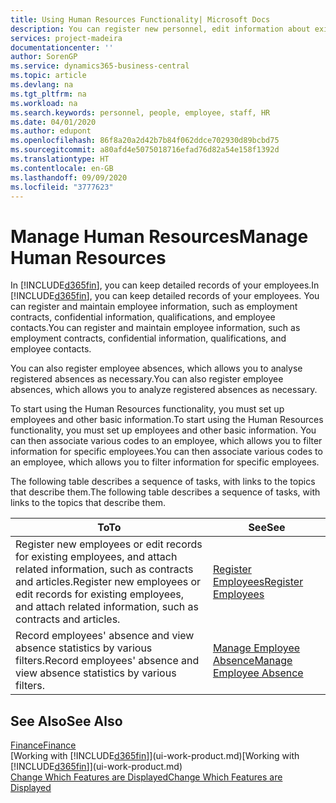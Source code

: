 ```yaml
---
title: Using Human Resources Functionality| Microsoft Docs
description: You can register new personnel, edit information about existing staff, and record and analyse absence.
services: project-madeira
documentationcenter: ''
author: SorenGP
ms.service: dynamics365-business-central
ms.topic: article
ms.devlang: na
ms.tgt_pltfrm: na
ms.workload: na
ms.search.keywords: personnel, people, employee, staff, HR
ms.date: 04/01/2020
ms.author: edupont
ms.openlocfilehash: 86f8a20a2d42b7b84f062ddce702930d89bcbd75
ms.sourcegitcommit: a80afd4e5075018716efad76d82a54e158f1392d
ms.translationtype: HT
ms.contentlocale: en-GB
ms.lasthandoff: 09/09/2020
ms.locfileid: "3777623"
---
```

# <a name="manage-human-resources"></a><span data-ttu-id="b97c0-103">Manage Human Resources</span><span class="sxs-lookup"><span data-stu-id="b97c0-103">Manage Human Resources</span></span>
<span data-ttu-id="b97c0-104">In [!INCLUDE[d365fin](includes/d365fin_md.md)], you can keep detailed records of your employees.</span><span class="sxs-lookup"><span data-stu-id="b97c0-104">In [!INCLUDE[d365fin](includes/d365fin_md.md)], you can keep detailed records of your employees.</span></span> <span data-ttu-id="b97c0-105">You can register and maintain employee information, such as employment contracts, confidential information, qualifications, and employee contacts.</span><span class="sxs-lookup"><span data-stu-id="b97c0-105">You can register and maintain employee information, such as employment contracts, confidential information, qualifications, and employee contacts.</span></span>

<span data-ttu-id="b97c0-106">You can also register employee absences, which allows you to analyse registered absences as necessary.</span><span class="sxs-lookup"><span data-stu-id="b97c0-106">You can also register employee absences, which allows you to analyze registered absences as necessary.</span></span>

<span data-ttu-id="b97c0-107">To start using the Human Resources functionality, you must set up employees and other basic information.</span><span class="sxs-lookup"><span data-stu-id="b97c0-107">To start using the Human Resources functionality, you must set up employees and other basic information.</span></span> <span data-ttu-id="b97c0-108">You can then associate various codes to an employee, which allows you to filter information for specific employees.</span><span class="sxs-lookup"><span data-stu-id="b97c0-108">You can then associate various codes to an employee, which allows you to filter information for specific employees.</span></span>

<span data-ttu-id="b97c0-109">The following table describes a sequence of tasks, with links to the topics that describe them.</span><span class="sxs-lookup"><span data-stu-id="b97c0-109">The following table describes a sequence of tasks, with links to the topics that describe them.</span></span>

| <span data-ttu-id="b97c0-110">To</span><span class="sxs-lookup"><span data-stu-id="b97c0-110">To</span></span> | <span data-ttu-id="b97c0-111">See</span><span class="sxs-lookup"><span data-stu-id="b97c0-111">See</span></span> |
| --- | --- |
| <span data-ttu-id="b97c0-112">Register new employees or edit records for existing employees, and attach related information, such as contracts and articles.</span><span class="sxs-lookup"><span data-stu-id="b97c0-112">Register new employees or edit records for existing employees, and attach related information, such as contracts and articles.</span></span> |[<span data-ttu-id="b97c0-113">Register Employees</span><span class="sxs-lookup"><span data-stu-id="b97c0-113">Register Employees</span></span>](hr-how-register-employees.md) |
| <span data-ttu-id="b97c0-114">Record employees' absence and view absence statistics by various filters.</span><span class="sxs-lookup"><span data-stu-id="b97c0-114">Record employees' absence and view absence statistics by various filters.</span></span> |[<span data-ttu-id="b97c0-115">Manage Employee Absence</span><span class="sxs-lookup"><span data-stu-id="b97c0-115">Manage Employee Absence</span></span>](hr-how-manage-absence.md) |

## <a name="see-also"></a><span data-ttu-id="b97c0-116">See Also</span><span class="sxs-lookup"><span data-stu-id="b97c0-116">See Also</span></span>
[<span data-ttu-id="b97c0-117">Finance</span><span class="sxs-lookup"><span data-stu-id="b97c0-117">Finance</span></span>](finance.md)  
<span data-ttu-id="b97c0-118">[Working with [!INCLUDE[d365fin](includes/d365fin_md.md)]](ui-work-product.md)</span><span class="sxs-lookup"><span data-stu-id="b97c0-118">[Working with [!INCLUDE[d365fin](includes/d365fin_md.md)]](ui-work-product.md)</span></span>  
[<span data-ttu-id="b97c0-119">Change Which Features are Displayed</span><span class="sxs-lookup"><span data-stu-id="b97c0-119">Change Which Features are Displayed</span></span>](ui-experiences.md)        

